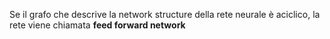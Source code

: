 Se il grafo che descrive la network structure della rete neurale è aciclico, la rete viene chiamata **feed forward network**